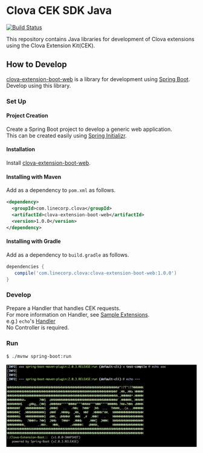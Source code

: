 # Clova CEK SDK Java

[![Build Status](https://travis-ci.org/line/clova-cek-sdk-java.svg?branch=master)](https://travis-ci.org/line/clova-cek-sdk-java)

This repository contains Java libraries for development of Clova extensions using the Clova Extension Kit(CEK).
  
## How to Develop

[clova-extension-boot-web](clova-extension-boot-web) is a library for development using [Spring Boot](https://spring.io/projects/spring-boot).  
Develop using this library.

### Set Up

#### Project Creation

Create a Spring Boot project to develop a generic web application.  
This can be created easily using [Spring Initializr](https://start.spring.io/).

#### Installation

Install [clova-extension-boot-web](clova-extension-boot-web).
 
#### Installing with Maven

Add as a dependency to `pom.xml` as follows.

```xml
<dependency>
  <groupId>com.linecorp.clova</groupId>
  <artifactId>clova-extension-boot-web</artifactId>
  <version>1.0.0</version>
</dependency>
```

#### Installing with Gradle

Add as a dependency to `build.gradle` as follows.

```groovy
dependencies {
   compile('com.linecorp.clova:clova-extension-boot-web:1.0.0')
}
```

### Develop

Prepare a Handler that handles CEK requests.  
For more information on Handler, see [Sample Extensions](/samples).  
e.g.) `echo`'s [Handler](/samples/echo/src/main/java/com/linecorp/clova/extension/sample/hello/EchoHandler.java)  
No Controller is required.

### Run

```bash
$ ./mvnw spring-boot:run
```

<img width="600" alt="" src="./misc/console.png">

